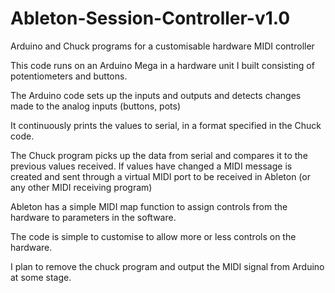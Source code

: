 # Ableton-Session-Controller-v1.0
Arduino and Chuck programs for a customisable hardware MIDI controller

This code runs on an Arduino Mega in a hardware unit I built consisting of potentiometers and buttons.

The Arduino code sets up the inputs and outputs and detects changes made to the analog inputs (buttons, pots)

It continuously prints the values to serial, in a format specified in the Chuck code.

The Chuck program picks up the data from serial and compares it to the previous values received. If values have changed a MIDI message is created
and sent through a virtual MIDI port to be received in Ableton (or any other MIDI receiving program)

Ableton has a simple MIDI map function to assign controls from the hardware to parameters in the software.

The code is simple to customise to allow more or less controls on the hardware. 

I plan to remove the chuck program and output the MIDI signal from Arduino at some stage.
